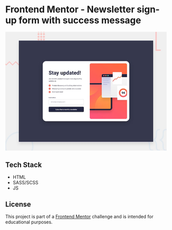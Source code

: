 # Frontend Mentor - Newsletter sign-up form with success message

![Design preview for the Newsletter sign-up form with success message coding challenge](./design/desktop-preview.jpg)

## Tech Stack
- HTML
- SASS/SCSS
- JS

## License
This project is part of a [Frontend Mentor](https://www.frontendmentor.io) challenge and is intended for educational purposes.
